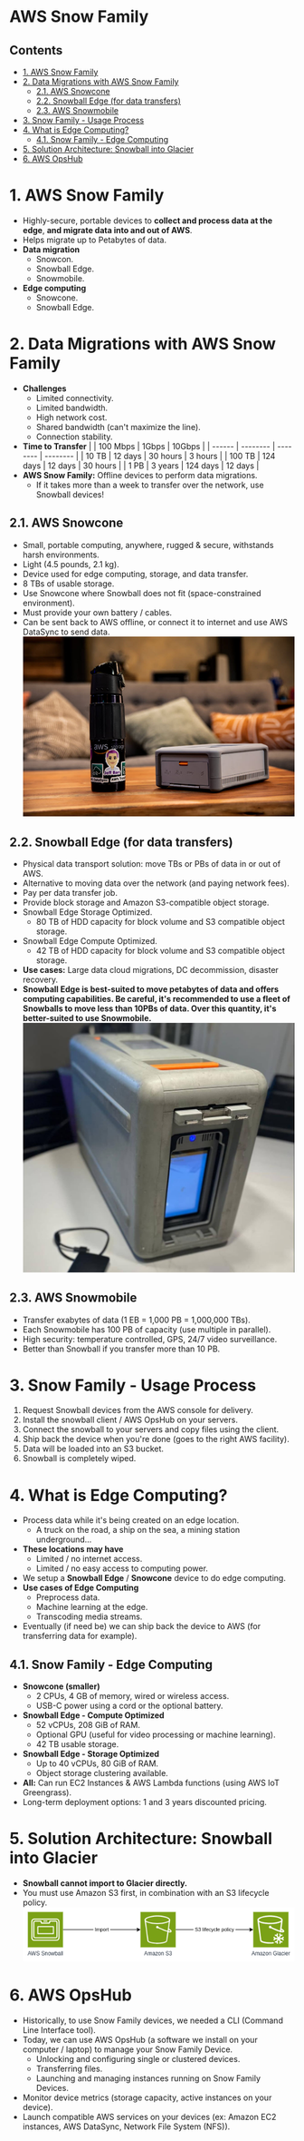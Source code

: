 # AWS Snow Family <!-- omit in toc -->

## Contents <!-- omit in toc -->

- [1. AWS Snow Family](#1-aws-snow-family)
- [2. Data Migrations with AWS Snow Family](#2-data-migrations-with-aws-snow-family)
  - [2.1. AWS Snowcone](#21-aws-snowcone)
  - [2.2. Snowball Edge (for data transfers)](#22-snowball-edge-for-data-transfers)
  - [2.3. AWS Snowmobile](#23-aws-snowmobile)
- [3. Snow Family - Usage Process](#3-snow-family---usage-process)
- [4. What is Edge Computing?](#4-what-is-edge-computing)
  - [4.1. Snow Family - Edge Computing](#41-snow-family---edge-computing)
- [5. Solution Architecture: Snowball into Glacier](#5-solution-architecture-snowball-into-glacier)
- [6. AWS OpsHub](#6-aws-opshub)

# 1. AWS Snow Family

- Highly-secure, portable devices to **collect and process data at the edge**, **and migrate data into and out of AWS**.
- Helps migrate up to Petabytes of data.
- **Data migration**
  - Snowcon.
  - Snowball Edge.
  - Snowmobile.
- **Edge computing**
  - Snowcone.
  - Snowball Edge.

# 2. Data Migrations with AWS Snow Family

- **Challenges**
  - Limited connectivity.
  - Limited bandwidth.
  - High network cost.
  - Shared bandwidth (can't maximize the line).
  - Connection stability.
- **Time to Transfer**
  | | 100 Mbps | 1Gbps | 10Gbps |
  | ------ | -------- | -------- | -------- |
  | 10 TB | 12 days | 30 hours | 3 hours |
  | 100 TB | 124 days | 12 days | 30 hours |
  | 1 PB | 3 years | 124 days | 12 days |
- **AWS Snow Family:** Offline devices to perform data migrations.
  - If it takes more than a week to transfer over the network, use Snowball devices!

## 2.1. AWS Snowcone

- Small, portable computing, anywhere, rugged & secure, withstands harsh environments.
- Light (4.5 pounds, 2.1 kg).
- Device used for edge computing, storage, and data transfer.
- 8 TBs of usable storage.
- Use Snowcone where Snowball does not fit (space-constrained environment).
- Must provide your own battery / cables.
- Can be sent back to AWS offline, or connect it to internet and use AWS DataSync to send data.
  ![AWS Snowcone](/Images/Storage/AWSSnowcone.jpg)

## 2.2. Snowball Edge (for data transfers)

- Physical data transport solution: move TBs or PBs of data in or out of AWS.
- Alternative to moving data over the network (and paying network fees).
- Pay per data transfer job.
- Provide block storage and Amazon S3-compatible object storage.
- Snowball Edge Storage Optimized.
  - 80 TB of HDD capacity for block volume and S3 compatible object storage.
- Snowball Edge Compute Optimized.
  - 42 TB of HDD capacity for block volume and S3 compatible object storage.
- **Use cases:** Large data cloud migrations, DC decommission, disaster recovery.
- **Snowball Edge is best-suited to move petabytes of data and offers computing capabilities. Be careful, it's recommended to use a fleet of Snowballs to move less than 10PBs of data. Over this quantity, it's better-suited to use Snowmobile.**
  ![AWS Snowball Edge](/Images/Storage/AWSSnowballEdge.jpg)

## 2.3. AWS Snowmobile

- Transfer exabytes of data (1 EB = 1,000 PB = 1,000,000 TBs).
- Each Snowmobile has 100 PB of capacity (use multiple in parallel).
- High security: temperature controlled, GPS, 24/7 video surveillance.
- Better than Snowball if you transfer more than 10 PB.

# 3. Snow Family - Usage Process

1. Request Snowball devices from the AWS console for delivery.
2. Install the snowball client / AWS OpsHub on your servers.
3. Connect the snowball to your servers and copy files using the client.
4. Ship back the device when you're done (goes to the right AWS facility).
5. Data will be loaded into an S3 bucket.
6. Snowball is completely wiped.

# 4. What is Edge Computing?

- Process data while it's being created on an edge location.
  - A truck on the road, a ship on the sea, a mining station underground...
- **These locations may have**
  - Limited / no internet access.
  - Limited / no easy access to computing power.
- We setup a **Snowball Edge** / **Snowcone** device to do edge computing.
- **Use cases of Edge Computing**
  - Preprocess data.
  - Machine learning at the edge.
  - Transcoding media streams.
- Eventually (if need be) we can ship back the device to AWS (for transferring data for example).

## 4.1. Snow Family - Edge Computing

- **Snowcone (smaller)**
  - 2 CPUs, 4 GB of memory, wired or wireless access.
  - USB-C power using a cord or the optional battery.
- **Snowball Edge - Compute Optimized**
  - 52 vCPUs, 208 GiB of RAM.
  - Optional GPU (useful for video processing or machine learning).
  - 42 TB usable storage.
- **Snowball Edge - Storage Optimized**
  - Up to 40 vCPUs, 80 GiB of RAM.
  - Object storage clustering available.
- **All:** Can run EC2 Instances & AWS Lambda functions (using AWS IoT Greengrass).
- Long-term deployment options: 1 and 3 years discounted pricing.

# 5. Solution Architecture: Snowball into Glacier

- **Snowball cannot import to Glacier directly.**
- You must use Amazon S3 first, in combination with an S3 lifecycle policy.
  ![AWS Snowball to Glacier](/Images/Storage/AWSSnowballGlacier.png)

# 6. AWS OpsHub

- Historically, to use Snow Family devices, we needed a CLI (Command Line Interface tool).
- Today, we can use AWS OpsHub (a software we install on your computer / laptop) to manage your Snow Family Device.
  - Unlocking and configuring single or clustered devices.
  - Transferring files.
  - Launching and managing instances running on Snow Family Devices.
- Monitor device metrics (storage capacity, active instances on your device).
- Launch compatible AWS services on your devices (ex: Amazon EC2 instances, AWS DataSync, Network File System (NFS)).
